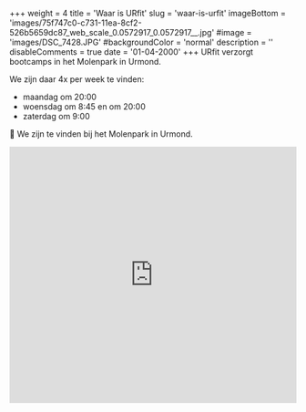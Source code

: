 +++
weight = 4
title = 'Waar is URfit'
slug = 'waar-is-urfit'
imageBottom = 'images/75f747c0-c731-11ea-8cf2-526b5659dc87_web_scale_0.0572917_0.0572917__.jpg'
#image = 'images/DSC_7428.JPG'
#backgroundColor = 'normal'
description = ''
disableComments = true
date = '01-04-2000'
+++
URfit verzorgt bootcamps in het Molenpark in Urmond.

We zijn daar 4x per week te vinden:

- maandag om 20:00
- woensdag om 8:45 en om 20:00
- zaterdag om 9:00



<p class="box">
📌 We zijn te vinden bij het Molenpark in Urmond.
</p>

<iframe src="https://www.google.com/maps/embed?pb=!1m18!1m12!1m3!1d627.8003588137096!2d5.777595129289221!3d50.99394969872211!2m3!1f0!2f0!3f0!3m2!1i1024!2i768!4f13.1!3m3!1m2!1s0x47c0c75c711235b7%3A0xf2ed85292f1a8131!2sSportContrainer%20Molenpark!5e0!3m2!1snl!2snl!4v1657026162133!5m2!1snl!2snl" width="100%" height="450" style="border:0;" allowfullscreen="" loading="lazy" referrerpolicy="no-referrer-when-downgrade"></iframe>